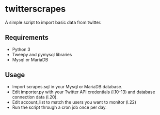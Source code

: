 # twitterscrapes
A simple script to import basic data from twitter.

## Requirements
* Python 3
* Tweepy and pymysql libraries
* Mysql or MariaDB

## Usage
* Import scrapes.sql in your Mysql or MariaDB database.
* Edit importer.py with your Twitter API credentials (l.10-13) and database connection data (l.20).
* Edit account_list to match the users you want to monitor (l.22)
* Run the script through a cron job once per day.
